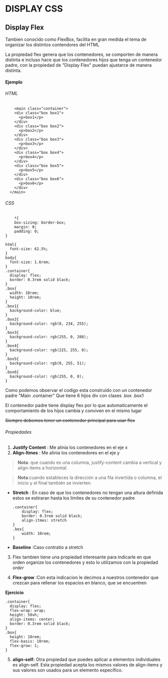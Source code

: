 # DISPLAY CSS

## Display Flex

Tambien conocido como FlexBox, facilita en gran medida el tema de organizar los distintos contendores del HTML

La propiedad flex genera que los contenedores, se comporten de manera distinta e incluso hace que los contenedores hijos que tenga un contenedor padre, con la propiedad de "Display Flex" puedan ajustarce de manera distinta.

#### Ejemplo

###### HTML
```
    <main class="container">
    <div class="box box1">
      <p>box1</p>
    </div>
    <div class="box box2">
      <p>box2</p>
    </div>
    <div class="box box3">
      <p>box3</p>
    </div>
    <div class="box box4">
      <p>box4</p>
    </div>
    <div class="box box5">
      <p>box5</p>
    </div>
    <div class="box box6">
      <p>box6</p>
    </div>
  </main>
```
###### CSS
```
    *{
    box-sizing: border-box;
    margin: 0;
    padding: 0;
}
  
html{
  font-size: 62.5%;
}
body{
  font-size: 1.6rem;
}
.container{
  display: flex;
  border: 0.3rem solid black;
}
.box{
  width: 10rem;
  height: 10rem;
}
.box1{
  background-color: blue;
}
.box2{
  background-color: rgb(0, 234, 255);
}
.box3{
  background-color: rgb(255, 0, 208);
}
.box4{
  background-color: rgb(225, 255, 0);
}
.box5{
  background-color: rgb(0, 255, 51);
}
.box6{
  background-color: rgb(255, 0, 0);
}
```
Como podemos observar el codigo esta construido con un contenedor padre "Main .container" Que tiene 6 hijos div con clases .box .box1

El contenedor padre tiene display flex por lo que automaticamente el comportamiento de los hijos cambia y conviven en el mismo lugar

~~Siempre debemos tener un contenedor principal para usar flex~~

###### Propiedades
1. **Justify Content** : Me alinia los contenedores en el eje x
2. **Align-Itmes** : Me alinia los contenedores en el eje y

>**Nota**: que cuando es una columna, justify-content cambia a vertical y align-items a horizontal.

>**Nota**:cuando estableces la dirección a una fila invertida o columna, el inicio y el final también se invierten.




  * **Stretch** : En caso de que los contenedores no tengan una altura definida estos se estiraran hasta los limites de su contenedor padre     

    ```
    .container{
        display: flex;
        border: 0.3rem solid black;
        align-itmes: stretch
    }
    .box{
        width: 10rem;
    }
    ``` 
  * **Baseline** :Caso contratio a stretch

3. Flex tambien tiene una propiedad interesante para indicarle en que orden organize los contenedores y esto lo utilizamos con la propiedad *order*

4. **Flex-grow** :Con esta indicacion le decimos a nuestros contenedor que crezcan para rellenar los espacios en blanco, que se encuentren

**Ejercicio**
``` 
.container{
  display: flex;
  flex-wrap: wrap;
  height: 50vh;
  align-items: center;
  border: 0.3rem solid black;
}
.box{
  height: 10rem;
  flex-basis: 10rem;
  flex-grow: 1;
}
``` 
 5. **align-self:** Otra propiedad que puedes aplicar a elementos individuales es align-self. Esta propiedad acepta los mismos valores de align-items y sus valores son usados para un elemento específico.